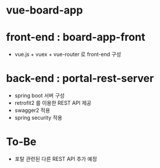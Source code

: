 # vue-board-app


# front-end : board-app-front
 - vue.js + vuex + vue-router 로 front-end 구성
 
 

# back-end : portal-rest-server
 - spring boot 서버 구성
  - retrofit2 를 이용한 REST API 제공
  - swagger2 적용
  - spring security 적용


# To-Be
 - 포탈 관련된 다른 REST API 추가 예정
